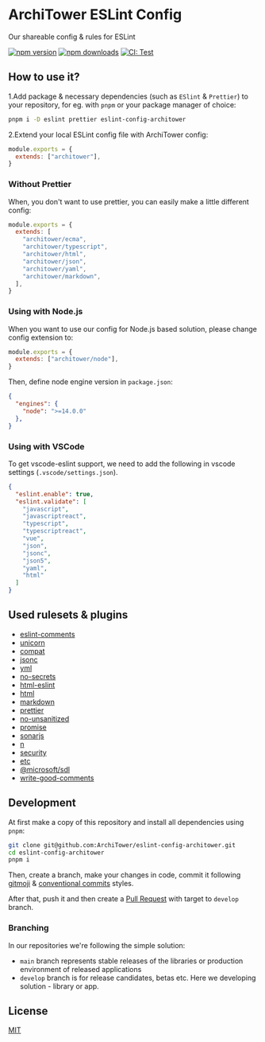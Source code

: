 # ArchiTower ESLint Config

Our shareable config & rules for ESLint

[![npm version][npm-version-src]][npm-version-href]
[![npm downloads][npm-downloads-src]][npm-downloads-href]
[![CI: Test][github-actions-src]][github-actions-href]

## How to use it?

1.Add package & necessary dependencies (such as `ESlint` & `Prettier`) to your
repository, for eg. with `pnpm` or your package manager of choice:

```bash
pnpm i -D eslint prettier eslint-config-architower
```

2.Extend your local ESLint config file with ArchiTower config:

```js
module.exports = {
  extends: ["architower"],
}
```

### Without Prettier

When, you don't want to use prettier, you can easily make a little different config:

```js
module.exports = {
  extends: [
    "architower/ecma",
    "architower/typescript",
    "architower/html",
    "architower/json",
    "architower/yaml",
    "architower/markdown",
  ],
}
```

### Using with Node.js

When you want to use our config for Node.js based solution, please change config extension to:

```js
module.exports = {
  extends: ["architower/node"],
}
```

Then, define node engine version in `package.json`:

```json
{
  "engines": {
    "node": ">=14.0.0"
  },
}
```

### Using with VSCode

To get vscode-eslint support, we need to add the following in vscode settings
(`.vscode/settings.json`).

```json
{
  "eslint.enable": true,
  "eslint.validate": [
    "javascript",
    "javascriptreact",
    "typescript",
    "typescriptreact",
    "vue",
    "json",
    "jsonc",
    "json5",
    "yaml",
    "html"
  ]
}
```

## Used rulesets & plugins

- [eslint-comments](https://github.com/mysticatea/eslint-plugin-eslint-comments)
- [unicorn](https://github.com/sindresorhus/eslint-plugin-unicorn)
- [compat](https://github.com/amilajack/eslint-plugin-compat)
- [jsonc](https://github.com/ota-meshi/eslint-plugin-jsonc)
- [yml](https://github.com/ota-meshi/eslint-plugin-yml)
- [no-secrets](https://github.com/nickdeis/eslint-plugin-no-secrets)
- [html-eslint](https://yeonjuan.github.io/html-eslint/docs)
- [html](https://github.com/BenoitZugmeyer/eslint-plugin-html)
- [markdown](https://github.com/eslint/eslint-plugin-markdown)
- [prettier](https://github.com/prettier/eslint-plugin-prettier#recommended-configuration)
- [no-unsanitized](https://github.com/mozilla/eslint-plugin-no-unsanitized)
- [promise](https://github.com/eslint-community/eslint-plugin-promise)
- [sonarjs](https://github.com/SonarSource/eslint-plugin-sonarjs)
- [n](https://github.com/eslint-community/eslint-plugin-n)
- [security](https://github.com/eslint-community/eslint-plugin-security)
- [etc](https://github.com/cartant/eslint-plugin-etc)
- [@microsoft/sdl](https://github.com/microsoft/eslint-plugin-sdl)
- [write-good-comments](https://github.com/kantord/eslint-plugin-write-good-comments)

## Development

At first make a copy of this repository and install all dependencies using
`pnpm`:

```bash
git clone git@github.com:ArchiTower/eslint-config-architower.git
cd eslint-config-architower
pnpm i
```

Then, create a branch, make your changes in code, commit it following
[gitmoji](https://gitmoji.dev/) &
[conventional commits](https://www.conventionalcommits.org/en/v1.0.0/) styles.

After that, push it and then create a
[Pull Request](https://github.com/ArchiTower/eslint-config-architower/pulls)
with target to `develop` branch.

### Branching

In our repositories we're following the simple solution:

- `main` branch represents stable releases of the libraries or production
  environment of released applications
- `develop` branch is for release candidates, betas etc. Here we developing
  solution - library or app.

## License

[MIT](./LICENSE.md)

<!-- Badges -->

[npm-version-src]:
  https://img.shields.io/npm/v/eslint-config-architower?style=flat-square
[npm-version-href]: https://npmjs.com/package/eslint-config-architower
[npm-downloads-src]:
  https://img.shields.io/npm/dm/eslint-config-architower?style=flat-square
[npm-downloads-href]: https://npmjs.com/package/eslint-config-architower
[github-actions-src]:
  https://img.shields.io/github/actions/workflow/status/ArchiTower/eslint-config-architower/release.yml?branch=main&style=flat-square
[github-actions-href]:
  https://github.com/ArchiTower/eslint-config-architower/actions/workflows/release.yml
